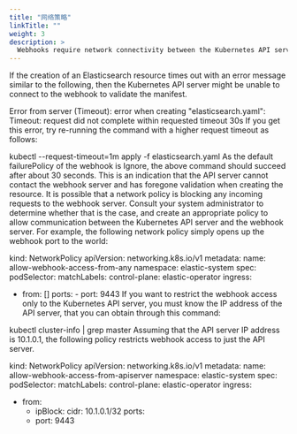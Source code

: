 ```yaml
---
title: "网络策略"
linkTitle: ""
weight: 3
description: >
  Webhooks require network connectivity between the Kubernetes API server and the operator.
---
```


If the creation of an Elasticsearch resource times out with an error message similar to the following, then the Kubernetes API server might be unable to connect to the webhook to validate the manifest.

Error from server (Timeout): error when creating "elasticsearch.yaml": Timeout: request did not complete within requested timeout 30s
If you get this error, try re-running the command with a higher request timeout as follows:

kubectl --request-timeout=1m apply -f elasticsearch.yaml
As the default failurePolicy of the webhook is Ignore, the above command should succeed after about 30 seconds. This is an indication that the API server cannot contact the webhook server and has foregone validation when creating the resource. It is possible that a network policy is blocking any incoming requests to the webhook server. Consult your system administrator to determine whether that is the case, and create an appropriate policy to allow communication between the Kubernetes API server and the webhook server. For example, the following network policy simply opens up the webhook port to the world:

kind: NetworkPolicy
apiVersion: networking.k8s.io/v1
metadata:
name: allow-webhook-access-from-any
namespace: elastic-system
spec:
podSelector:
matchLabels:
control-plane: elastic-operator
ingress:

- from: []
  ports: - port: 9443
  If you want to restrict the webhook access only to the Kubernetes API server, you must know the IP address of the API server, that you can obtain through this command:

kubectl cluster-info | grep master
Assuming that the API server IP address is 10.1.0.1, the following policy restricts webhook access to just the API server.

kind: NetworkPolicy
apiVersion: networking.k8s.io/v1
metadata:
name: allow-webhook-access-from-apiserver
namespace: elastic-system
spec:
podSelector:
matchLabels:
control-plane: elastic-operator
ingress:

- from:
  - ipBlock:
    cidr: 10.1.0.1/32
    ports:
  - port: 9443
